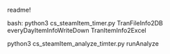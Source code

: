 readme!

bash:
python3 cs_steamItem_timer.py TranFileInfo2DB
                            everyDayItemInfoWriteDown
                            TranItemInfo2Excel


python3 cs_steamItem_analyze_timter.py runAnalyze